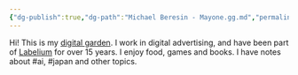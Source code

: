 ```yaml
---
{"dg-publish":true,"dg-path":"Michael Beresin - Mayone.gg.md","permalink":"/michael-beresin-mayone-gg/","metatags":"description: \"A place for me to store a few stray thoughts.\"","pinned":true,"tags":["gardenEntry"],"noteIcon":"","created":"2025-04-11T15:00:03.354+02:00","updated":"2025-04-11T21:21:10.094+02:00"}
---
```


Hi! This is my [digital garden](https://maggieappleton.com/garden-history/).  I work in digital advertising, and have been part of [Labelium](https://www.labelium.com/wien) for over 15 years. I enjoy food, games and books.
I have notes about #ai, #japan and other topics.